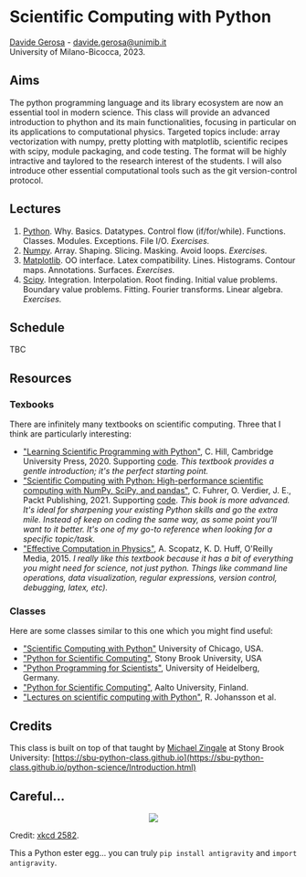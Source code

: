 
# Scientific Computing with Python

[Davide Gerosa](https://davidegerosa.com/)  - davide.gerosa@unimib.it  
University of Milano-Bicocca, 2023.

## Aims

The python programming language and its library ecosystem are now an essential tool in modern science. This class will provide an advanced introduction to phython and its main functionalities, focusing in particular on its applications to computational physics. Targeted topics include: array vectorization with numpy, pretty plotting with matplotlib, scientific recipes with scipy, module packaging, and code testing. The format will be highly intractive and taylored to the research interest of the students. I will also introduce other essential computational tools such as the git version-control protocol.  

## Lectures


1. [Python](lectures/L01_python.ipynb). Why. Basics. Datatypes. Control flow (if/for/while). Functions. Classes. Modules. Exceptions. File I/O. *Exercises.*
2. [Numpy](lectures/L02_numpy.ipynb). Array. Shaping. Slicing. Masking. Avoid loops. *Exercises.*
3. [Matplotlib](lectures/L03_matplotlib.ipynb). OO interface. Latex compatibility. Lines. Histograms. Contour maps. Annotations. Surfaces. *Exercises.*  
4. [Scipy](lectures/L04_scipy.ipynb). Integration. Interpolation. Root finding. Initial value problems. Boundary value problems. Fitting. Fourier transforms. Linear algebra. *Exercises.*  

## Schedule

TBC


## Resources

### Texbooks

There are infinitely many textbooks on scientific computing. Three that I think are particularly interesting:

- ["Learning Scientific Programming with Python"](https://www.cambridge.org/core/books/learning-scientific-programming-with-python/3D264483BC7B380A3059B3861C661237), C. Hill, Cambridge University Press, 2020. Supporting [code](https://scipython.com/). *This textbook provides a gentle introduction; it's the perfect starting point.* 
- ["Scientific Computing with Python: High-performance scientific computing with NumPy, SciPy, and pandas"](https://www.packtpub.com/product/scientific-computing-with-python-second-edition/9781838822323), C. Fuhrer, O. Verdier, J. E., Packt Publishing, 2021. Supporting [code](https://github.com/PacktPublishing/Scientific-Computing-with-Python-Second-Edition). *This book is more advanced. It's ideal for sharpening your existing Python skills and go the extra mile. Instead of keep on coding the same way, as some point you'll want to it better. It's one of my go-to reference when looking for a specific topic/task.*
- ["Effective Computation in Physics"](https://www.oreilly.com/library/view/effective-computation-in/9781491901564/), A. Scopatz, K. D. Huff, O'Reilly Media, 2015. *I really like this textbook because it has a bit of everything you might need for science, not just python. Things like command line operations, data visualization, regular expressions, version control, debugging, latex, etc).*


### Classes

Here are some classes similar to this one which you might find useful:

- ["Scientific Computing with Python"](https://github.com/caam37830/book) University of Chicago, USA.
- ["Python for Scientific Computing"](https://sbu-python-class.github.io/python-science/Introduction.html), Stony Brook University, USA
- ["Python Programming for Scientists"](https://astrofrog.github.io/py4sci/), University of Heidelberg, Germany.
- ["Python for Scientific Computing"](https://aaltoscicomp.github.io/python-for-scicomp/), Aalto University, Finland.
- ["Lectures on scientific computing with Python"](https://github.com/jrjohansson/scientific-python-lectures), R. Johansson et al.  






## Credits

This class is built on top of that taught by [Michael Zingale](https://github.com/zingale) at Stony Brook University: [https://sbu-python-class.github.io](https://sbu-python-class.github.io/python-science/Introduction.html)

## Careful... 

<p align="center">
  <img src="https://imgs.xkcd.com/comics/python.png" />
</p>

Credit: [xkcd 2582](https://xkcd.com/353/). 

This a Python ester egg... you can truly `pip install antigravity` and `import antigravity`.
